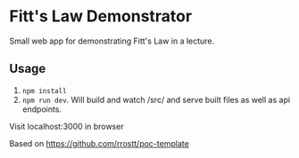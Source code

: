 # Fitt's Law Demonstrator

Small web app for demonstrating Fitt's Law in a lecture.

## Usage

1. `npm install`
2. `npm run dev`. Will build and watch /src/ and serve built files as well as api endpoints.

Visit localhost:3000 in browser

Based on https://github.com/rrostt/poc-template 